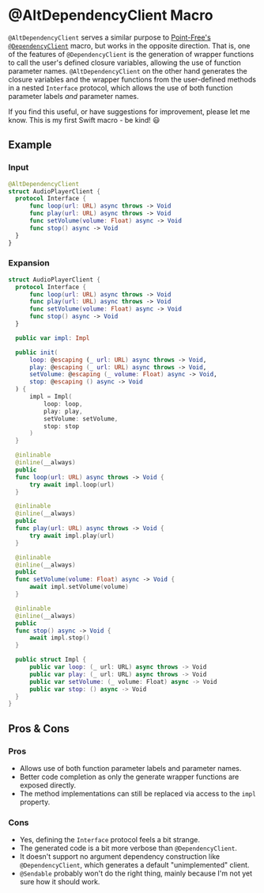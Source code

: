 # @AltDependencyClient Macro

`@AltDependencyClient` serves a similar purpose to [Point-Free's](https://github.com/pointfreeco) [`@DependencyClient`](https://swiftpackageindex.com/pointfreeco/swift-dependencies/main/documentation/dependencies/designingdependencies#DependencyClient-macro) macro, but works in the opposite direction. That is, one of the features of `@DependencyClient` is the generation of wrapper functions to call the user's defined closure variables, allowing the use of function parameter names. `@AltDependencyClient` on the other hand generates the closure variables and the wrapper functions from the user-defined methods in a nested `Interface` protocol, which allows the use of both function parameter labels _and_ parameter names.

If you find this useful, or have suggestions for improvement, please let me know. This is my first Swift macro - be kind! 😃

## Example

### Input

```swift
@AltDependencyClient
struct AudioPlayerClient {
  protocol Interface {
      func loop(url: URL) async throws -> Void
      func play(url: URL) async throws -> Void
      func setVolume(volume: Float) async -> Void
      func stop() async -> Void
  }
}
```

### Expansion

```swift
struct AudioPlayerClient {
  protocol Interface {
      func loop(url: URL) async throws -> Void
      func play(url: URL) async throws -> Void
      func setVolume(volume: Float) async -> Void
      func stop() async -> Void
  }

  public var impl: Impl

  public init(
      loop: @escaping (_ url: URL) async throws -> Void,
      play: @escaping (_ url: URL) async throws -> Void,
      setVolume: @escaping (_ volume: Float) async -> Void,
      stop: @escaping () async -> Void
  ) {
      impl = Impl(
          loop: loop,
          play: play,
          setVolume: setVolume,
          stop: stop
      )
  }

  @inlinable
  @inline(__always)
  public
  func loop(url: URL) async throws -> Void {
      try await impl.loop(url)
  }

  @inlinable
  @inline(__always)
  public
  func play(url: URL) async throws -> Void {
      try await impl.play(url)
  }

  @inlinable
  @inline(__always)
  public
  func setVolume(volume: Float) async -> Void {
      await impl.setVolume(volume)
  }

  @inlinable
  @inline(__always)
  public
  func stop() async -> Void {
      await impl.stop()
  }

  public struct Impl {
      public var loop: (_ url: URL) async throws -> Void
      public var play: (_ url: URL) async throws -> Void
      public var setVolume: (_ volume: Float) async -> Void
      public var stop: () async -> Void
  }
}
```
</td>
</tr>
</table>

## Pros & Cons

### Pros
- Allows use of both function parameter labels and parameter names.
- Better code completion as only the generate wrapper functions are exposed directly.
- The method implementations can still be replaced via access to the `impl` property.

### Cons
- Yes, defining the `Interface` protocol feels a bit strange.
- The generated code is a bit more verbose than `@DependencyClient`.
- It doesn't support no argument dependency construction like `@DependencyClient`, which generates a default "unimplemented" client.
- `@Sendable` probably won't do the right thing, mainly because I'm not yet sure how it should work.


